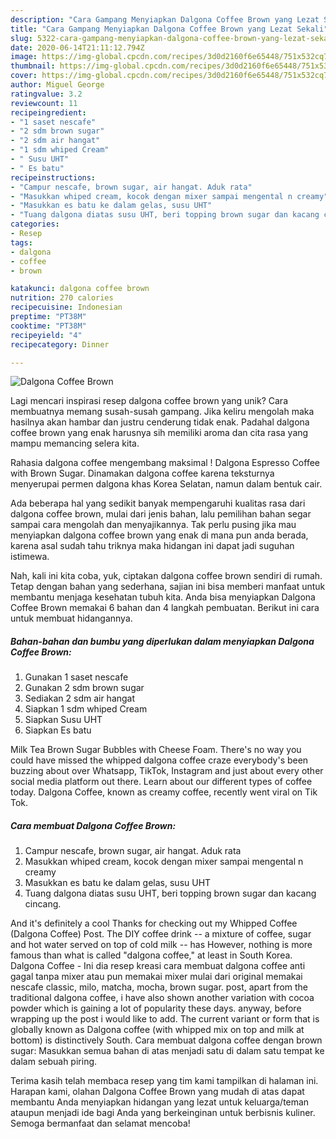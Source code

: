 ```yaml
---
description: "Cara Gampang Menyiapkan Dalgona Coffee Brown yang Lezat Sekali"
title: "Cara Gampang Menyiapkan Dalgona Coffee Brown yang Lezat Sekali"
slug: 5322-cara-gampang-menyiapkan-dalgona-coffee-brown-yang-lezat-sekali
date: 2020-06-14T21:11:12.794Z
image: https://img-global.cpcdn.com/recipes/3d0d2160f6e65448/751x532cq70/dalgona-coffee-brown-foto-resep-utama.jpg
thumbnail: https://img-global.cpcdn.com/recipes/3d0d2160f6e65448/751x532cq70/dalgona-coffee-brown-foto-resep-utama.jpg
cover: https://img-global.cpcdn.com/recipes/3d0d2160f6e65448/751x532cq70/dalgona-coffee-brown-foto-resep-utama.jpg
author: Miguel George
ratingvalue: 3.2
reviewcount: 11
recipeingredient:
- "1 saset nescafe"
- "2 sdm brown sugar"
- "2 sdm air hangat"
- "1 sdm whiped Cream"
- " Susu UHT"
- " Es batu"
recipeinstructions:
- "Campur nescafe, brown sugar, air hangat. Aduk rata"
- "Masukkan whiped cream, kocok dengan mixer sampai mengental n creamy"
- "Masukkan es batu ke dalam gelas, susu UHT"
- "Tuang dalgona diatas susu UHT, beri topping brown sugar dan kacang cincang."
categories:
- Resep
tags:
- dalgona
- coffee
- brown

katakunci: dalgona coffee brown 
nutrition: 270 calories
recipecuisine: Indonesian
preptime: "PT38M"
cooktime: "PT38M"
recipeyield: "4"
recipecategory: Dinner

---
```



![Dalgona Coffee Brown](https://img-global.cpcdn.com/recipes/3d0d2160f6e65448/751x532cq70/dalgona-coffee-brown-foto-resep-utama.jpg)

Lagi mencari inspirasi resep dalgona coffee brown yang unik? Cara membuatnya memang susah-susah gampang. Jika keliru mengolah maka hasilnya akan hambar dan justru cenderung tidak enak. Padahal dalgona coffee brown yang enak harusnya sih memiliki aroma dan cita rasa yang mampu memancing selera kita.

Rahasia dalgona coffee mengembang maksimal ! Dalgona Espresso Coffee with Brown Sugar. Dinamakan dalgona coffee karena teksturnya menyerupai permen dalgona khas Korea Selatan, namun dalam bentuk cair.

Ada beberapa hal yang sedikit banyak mempengaruhi kualitas rasa dari dalgona coffee brown, mulai dari jenis bahan, lalu pemilihan bahan segar sampai cara mengolah dan menyajikannya. Tak perlu pusing jika mau menyiapkan dalgona coffee brown yang enak di mana pun anda berada, karena asal sudah tahu triknya maka hidangan ini dapat jadi suguhan istimewa.


Nah, kali ini kita coba, yuk, ciptakan dalgona coffee brown sendiri di rumah. Tetap dengan bahan yang sederhana, sajian ini bisa memberi manfaat untuk membantu menjaga kesehatan tubuh kita. Anda bisa menyiapkan Dalgona Coffee Brown memakai 6 bahan dan 4 langkah pembuatan. Berikut ini cara untuk membuat hidangannya.

<!--inarticleads1-->

##### Bahan-bahan dan bumbu yang diperlukan dalam menyiapkan Dalgona Coffee Brown:

1. Gunakan 1 saset nescafe
1. Gunakan 2 sdm brown sugar
1. Sediakan 2 sdm air hangat
1. Siapkan 1 sdm whiped Cream
1. Siapkan  Susu UHT
1. Siapkan  Es batu


Milk Tea Brown Sugar Bubbles with Cheese Foam. There&#39;s no way you could have missed the whipped dalgona coffee craze everybody&#39;s been buzzing about over Whatsapp, TikTok, Instagram and just about every other social media platform out there. Learn about our different types of coffee today. Dalgona Coffee, known as creamy coffee, recently went viral on Tik Tok. 

<!--inarticleads2-->

##### Cara membuat Dalgona Coffee Brown:

1. Campur nescafe, brown sugar, air hangat. Aduk rata
1. Masukkan whiped cream, kocok dengan mixer sampai mengental n creamy
1. Masukkan es batu ke dalam gelas, susu UHT
1. Tuang dalgona diatas susu UHT, beri topping brown sugar dan kacang cincang.


And it&#39;s definitely a cool Thanks for checking out my Whipped Coffee (Dalgona Coffee) Post. The DIY coffee drink -- a mixture of coffee, sugar and hot water served on top of cold milk -- has However, nothing is more famous than what is called &#34;dalgona coffee,&#34; at least in South Korea. Dalgona Coffee - Ini dia resep kreasi cara membuat dalgona coffee anti gagal tanpa mixer atau pun memakai mixer mulai dari original memakai nescafe classic, milo, matcha, mocha, brown sugar. post, apart from the traditional dalgona coffee, i have also shown another variation with cocoa powder which is gaining a lot of popularity these days. anyway, before wrapping up the post i would like to add. The current variant or form that is globally known as Dalgona coffee (with whipped mix on top and milk at bottom) is distinctively South. Cara membuat dalgona coffee dengan brown sugar: Masukkan semua bahan di atas menjadi satu di dalam satu tempat ke dalam sebuah piring. 

Terima kasih telah membaca resep yang tim kami tampilkan di halaman ini. Harapan kami, olahan Dalgona Coffee Brown yang mudah di atas dapat membantu Anda menyiapkan hidangan yang lezat untuk keluarga/teman ataupun menjadi ide bagi Anda yang berkeinginan untuk berbisnis kuliner. Semoga bermanfaat dan selamat mencoba!

